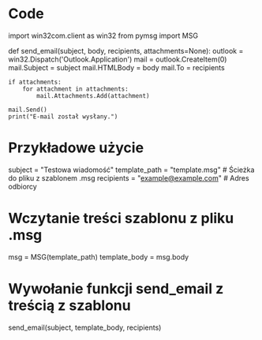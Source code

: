 # Code
import win32com.client as win32
from pymsg import MSG

def send_email(subject, body, recipients, attachments=None):
    outlook = win32.Dispatch('Outlook.Application')
    mail = outlook.CreateItem(0)
    mail.Subject = subject
    mail.HTMLBody = body
    mail.To = recipients
    
    if attachments:
        for attachment in attachments:
            mail.Attachments.Add(attachment)
    
    mail.Send()
    print("E-mail został wysłany.")

# Przykładowe użycie
subject = "Testowa wiadomość"
template_path = "template.msg"  # Ścieżka do pliku z szablonem .msg
recipients = "example@example.com"  # Adres odbiorcy

# Wczytanie treści szablonu z pliku .msg
msg = MSG(template_path)
template_body = msg.body

# Wywołanie funkcji send_email z treścią z szablonu
send_email(subject, template_body, recipients)
